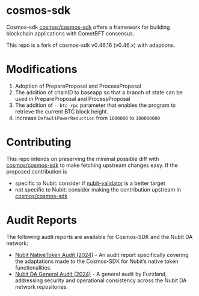 # cosmos-sdk

Cosmos-sdk [cosmos/cosmos-sdk](https://github.com/cosmos/cosmos-sdk) offers a framework for building blockchain applications with CometBFT consensus.

This repo is a fork of cosmos-sdk v0.46.16 (v0.46.x) with adaptions.

# Modifications
1. Adoption of PrepareProposal and ProcessProposal
1. The addition of chainID to baseapp so that a branch of state can be used in PrepareProposal and ProcessProposal
1. The addition of  `--btc-rpc` parameter that enables the program to retrieve the current BTC block height.
1. Increase `DefaultPowerReduction` from `1000000` to `100000000`

# Contributing
This repo intends on preserving the minimal possible diff with [cosmos/cosmos-sdk](https://github.com/cosmos/cosmos-sdk) to make fetching upstream changes easy. If the proposed contribution is
- specific to Nubit: consider if [nubit-validator](https://github.com/RiemaLabs/nubit-validator) is a better target
- not specific to Nubit: consider making the contribution upstream in [cosmos/cosmos-sdk](https://github.com/cosmos/cosmos-sdk)

# Audit Reports
The following audit reports are available for Cosmos-SDK and the Nubit DA network:
- [Nubit NativeToken Audit (2024)](./docs/audit/Nubit-NativeToken_Audit_2024.pdf) - An audit report specifically covering the adaptations made to the Cosmos-SDK for Nubit’s native token functionalities.
- [Nubit DA General Audit (2024)](./docs/audit/Nubit_DA_Fuzzland_Audit_2024.pdf) - A general audit by Fuzzland, addressing security and operational consistency across the Nubit DA network repositories.